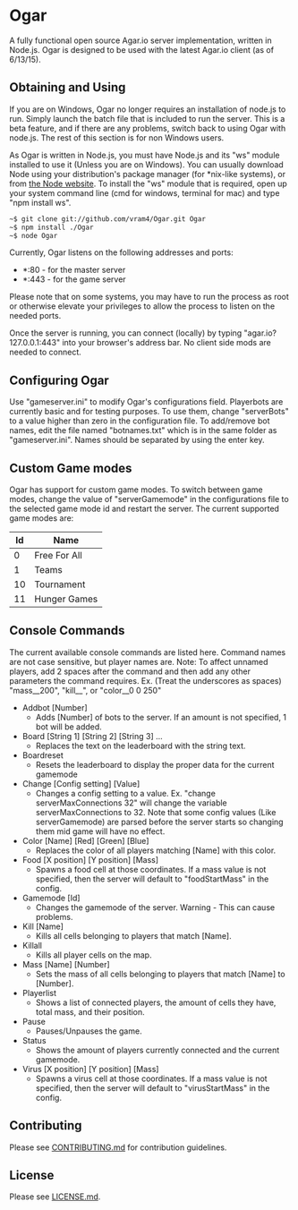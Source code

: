 # Ogar
A fully functional open source Agar.io server implementation, written in Node.js. Ogar is designed to be used with the latest Agar.io client (as of 6/13/15).

## Obtaining and Using
If you are on Windows, Ogar no longer requires an installation of node.js to run. Simply launch the batch file that is included to run the server. This is a beta feature, and if there are any problems, switch back to using Ogar with node.js. The rest of this section is for non Windows users.

As Ogar is written in Node.js, you must have Node.js and its "ws" module installed to use it (Unless you are on Windows). You can usually download Node using your distribution's package manager (for *nix-like systems), or from [the Node website](http://nodejs.org). To install the "ws" module that is required, open up your system command line (cmd for windows, terminal for mac) and type "npm install ws".

```sh
~$ git clone git://github.com/vram4/Ogar.git Ogar
~$ npm install ./Ogar
~$ node Ogar
```

Currently, Ogar listens on the following addresses and ports:
* *:80 - for the master server
* *:443 - for the game server

Please note that on some systems, you may have to run the process as root or otherwise elevate your privileges to allow the process to listen on the needed ports.

Once the server is running, you can connect (locally) by typing "agar.io?127.0.0.1:443" into your browser's address bar. No client side mods are needed to connect.

## Configuring Ogar
Use "gameserver.ini" to modify Ogar's configurations field. Playerbots are currently basic and for testing purposes. To use them, change "serverBots" to a value higher than zero in the configuration file. To add/remove bot names, edit the file named "botnames.txt" which is in the same folder as "gameserver.ini". Names should be separated by using the enter key.

## Custom Game modes
Ogar has support for custom game modes. To switch between game modes, change the value of "serverGamemode" in the configurations file to the selected game mode id and restart the server. The current supported game modes are:

Id   | Name
-----|--------------
0    | Free For All
1    | Teams
10   | Tournament
11   | Hunger Games

## Console Commands
The current available console commands are listed here. Command names are not case sensitive, but player names are. Note: To affect unnamed players, add 2 spaces after the command and then add any other parameters the command requires. Ex. (Treat the underscores as spaces) "mass__200", "kill__", or "color__0 0 250" 

 - Addbot [Number]
   * Adds [Number] of bots to the server. If an amount is not specified, 1 bot will be added.
 - Board [String 1] [String 2] [String 3] ...
   * Replaces the text on the leaderboard with the string text.
 - Boardreset
   * Resets the leaderboard to display the proper data for the current gamemode
 - Change [Config setting] [Value]
   * Changes a config setting to a value. Ex. "change serverMaxConnections 32" will change the variable serverMaxConnections to 32. Note that some config values (Like serverGamemode) are parsed before the server starts so changing them mid game will have no effect.
 - Color [Name] [Red] [Green] [Blue]
   * Replaces the color of all players matching [Name] with this color.
 - Food [X position] [Y position] [Mass]
   * Spawns a food cell at those coordinates. If a mass value is not specified, then the server will default to "foodStartMass" in the config.
 - Gamemode [Id]
   * Changes the gamemode of the server. Warning - This can cause problems.
 - Kill [Name]
   * Kills all cells belonging to players that match [Name].
 - Killall
   * Kills all player cells on the map.
 - Mass [Name] [Number]
   * Sets the mass of all cells belonging to players that match [Name] to [Number].
 - Playerlist
   * Shows a list of connected players, the amount of cells they have, total mass, and their position. 
 - Pause
   * Pauses/Unpauses the game.
 - Status
   * Shows the amount of players currently connected and the current gamemode.
 - Virus [X position] [Y position] [Mass]
   * Spawns a virus cell at those coordinates. If a mass value is not specified, then the server will default to "virusStartMass" in the config.

## Contributing
Please see [CONTRIBUTING.md](https://github.com/forairan/Ogar/blob/master/CONTRIBUTING.md) for contribution guidelines.

## License
Please see [LICENSE.md](https://github.com/forairan/Ogar/blob/master/LICENSE.md).
